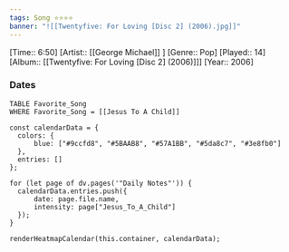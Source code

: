 ```yaml
---
tags: Song ⭐⭐⭐⭐ 
banner: "![[Twentyfive: For Loving [Disc 2] (2006).jpg]]"
---
```

[Time:: 6:50]
[Artist:: [[George Michael]] ]
[Genre:: Pop]
[Played:: 14]
[Album:: [[Twentyfive: For Loving [Disc 2] (2006)]]]
[Year:: 2006]
### Dates
````dataview
TABLE Favorite_Song
WHERE Favorite_Song = [[Jesus To A Child]]
````

  ```dataviewjs
const calendarData = { 
	colors: { 
		blue: ["#9ccfd8", "#5BAAB8", "#57A1BB", "#5da8c7", "#3e8fb0"] 
	}, 
	entries: [] 
}; 

for (let page of dv.pages('"Daily Notes"')) { 
	calendarData.entries.push({ 
		date: page.file.name, 
		intensity: page["Jesus_To_A_Child"]
	}); 
} 

renderHeatmapCalendar(this.container, calendarData);
```
